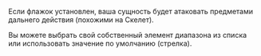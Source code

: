 Если флажок установлен, ваша сущность будет атаковать предметами дальнего действия (похожими на Скелет). 

Вы можете выбрать свой собственный элемент диапазона из списка или использовать значение по умолчанию (стрелка).